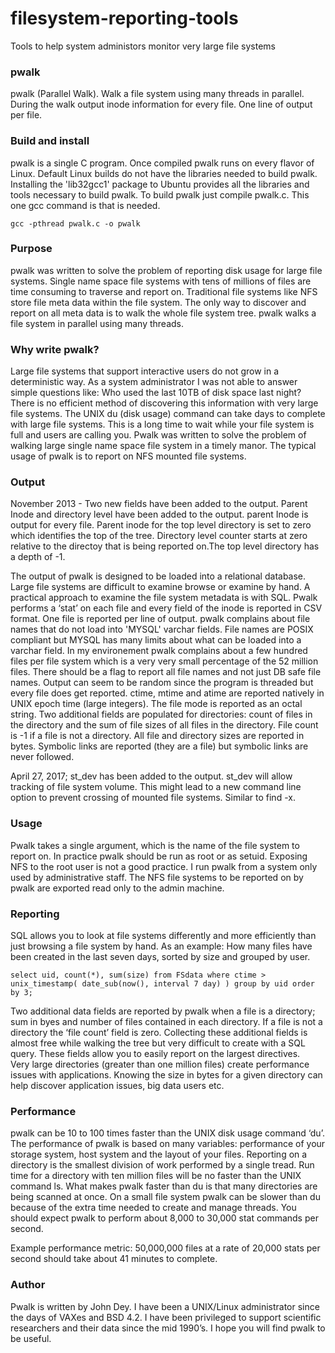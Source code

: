 filesystem-reporting-tools
==========================

Tools to help system administors monitor very large file systems

### pwalk ###
pwalk (Parallel Walk). Walk a file system using many threads in parallel.
During the walk output inode information for every file. One line of output per file. 

### Build and install ###
pwalk is a single C program.  Once compiled pwalk runs on every flavor of 
Linux.  Default Linux builds do not have the libraries needed to build pwalk. 
Installing the 'lib32gcc1' package to Ubuntu provides all the libraries and
tools necessary to build pwalk. To build pwalk just compile pwalk.c. This one
gcc command is that is needed.

	gcc -pthread pwalk.c -o pwalk

### Purpose ###
pwalk was written to solve the problem of reporting disk usage for large file 
systems.  Single name space file systems with tens of millions of files are 
time consuming to traverse and report on.  Traditional file systems like NFS 
store file meta data within the file system. The only way to discover and 
report on all meta data is to walk the whole file system tree.  pwalk walks 
a file system in parallel using many threads. 

### Why write pwalk?
Large file systems that support interactive users do not grow in a 
deterministic way.  As a system administrator I was not able to answer simple 
questions like: Who used the last 10TB of disk space last night?  There is 
no efficient method of discovering this information with very large file 
systems. The UNIX du (disk usage) command can take days to complete with 
large file systems.  This is a long time to wait while your file system is full
and users are calling you.  Pwalk was written to solve the problem of walking large single name space file system in a timely manor.  The typical usage of pwalk is to report on NFS mounted file systems. 

### Output ###
November 2013 - Two new fields have been added to the output. 
Parent Inode and directory level have been added to the
output.  parent Inode is output for every file.  Parent inode for the top
level directory is set to zero which identifies the top of the tree.  Directory 
level counter starts at zero relative to the directoy that is being reported on.The top level directory has a depth of -1.

The output of pwalk is designed to be loaded into a relational database. 
Large file systems are difficult to examine browse or examine by hand. A 
practical approach to examine the file system metadata is with SQL.  Pwalk 
performs a ‘stat’ on each file and every field of the inode is reported in 
CSV format. One file is reported per line of output.  pwalk complains about
file names that do not load into 'MYSQL' varchar fields.  File names are
POSIX compliant but MYSQL has many limits about what can be loaded into a 
varchar field. In my environement pwalk complains about a few hundred files per file
system which is a very very small percentage of the 52 million files. There
should be a flag to report all file names and not just DB safe file names.
Output can seem to be random since the program is threaded but every 
file does get reported.
ctime, mtime and atime are reported natively in UNIX epoch time 
(large integers). The file mode is reported as an octal string. Two additional 
fields are populated for directories: count of files in the directory and 
the sum of file sizes of all files in the directory.  File count is -1 if a 
file is not a directory.  All file and directory sizes are 
reported in bytes. Symbolic links are reported (they are a file) but symbolic
links are never followed.

April 27, 2017; st_dev has been added to the output. st_dev will allow tracking 
of file system volume.  This might lead to a new command line option
to prevent crossing of mounted file systems. Similar to find -x.

### Usage ###
Pwalk takes a single argument, which is the name of the file system to report
on.  In practice pwalk should be run as root or as setuid. Exposing NFS to 
the root user is not a good practice.  I run pwalk from a system only used by
administrative staff.  The NFS file systems to be reported on by pwalk are
exported read only to the admin machine.

### Reporting ###
SQL allows you to look at file systems differently and more efficiently than 
just browsing a file system by hand.  As an example: How many files have been
created in the last seven days, sorted by size and grouped by user.  

	select uid, count(*), sum(size) from FSdata where ctime >  unix_timestamp( date_sub(now(), interval 7 day) ) group by uid order by 3;

Two additional data fields are reported by pwalk when a file is a directory;
sum in byes and number of files contained in each directory. If a file is not
a directory the ‘file count’ field is zero.  Collecting these additional fields
is almost free while walking the tree but very difficult to create with a SQL
query.  These fields allow you to easily report on the largest directives.  
Very large directories (greater than one million files) create performance
issues with applications.  Knowing the size in bytes for a given directory 
can help discover application issues, big data users etc.

### Performance ###
pwalk can be 10 to 100 times faster than the UNIX disk usage command ‘du’. The
performance of pwalk is based on many variables: performance of your storage
system, host system and the layout of your files.  Reporting on a directory is
the smallest division of work performed by a single tread.  Run time for a 
directory with ten million files will be no faster than the UNIX command ls.
What makes pwalk faster than du is that many directories are being scanned at
once.  On a small file system pwalk can be slower than du because of the 
extra time needed to create and manage threads. You should expect pwalk to 
perform about 8,000 to 30,000 stat commands per second.  

Example performance metric: 50,000,000 files at a rate of 20,000 stats per
second should take about 41 minutes to complete. 

### Author ###
Pwalk is written by John Dey.  I have been a UNIX/Linux administrator since
the days of VAXes and BSD 4.2.  I have been privileged to support scientific
researchers and their data since the mid 1990’s.  I hope you will find pwalk 
to be useful. 

